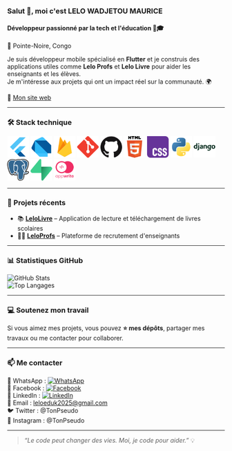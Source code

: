 ### Salut 👋, moi c'est **LELO WADJETOU MAURICE**  
#### Développeur passionné par la tech et l'éducation 📱🎓  
📍 Pointe-Noire, Congo

Je suis développeur mobile spécialisé en **Flutter** et je construis des applications utiles comme **Lelo Profs** et **Lelo Livre** pour aider les enseignants et les élèves.  
Je m'intéresse aux projets qui ont un impact réel sur la communauté. 🌍

🔗 [Mon site web](https://lelomaurice-f0c74.web.app/)

---

### 🛠️ Stack technique
<p float="left">
  <img src="https://raw.githubusercontent.com/github/explore/main/topics/flutter/flutter.png" width="50" />
  <img src="https://raw.githubusercontent.com/github/explore/main/topics/dart/dart.png" width="50" />
  <img src="https://raw.githubusercontent.com/github/explore/main/topics/firebase/firebase.png" width="50" />
  <img src="https://raw.githubusercontent.com/github/explore/main/topics/git/git.png" width="50" />
  <img src="https://raw.githubusercontent.com/github/explore/main/topics/github/github.png" width="50" />
  <img src="https://raw.githubusercontent.com/github/explore/main/topics/html/html.png" width="50" />
  <img src="https://raw.githubusercontent.com/github/explore/main/topics/css/css.png" width="50" />
  <img src="https://raw.githubusercontent.com/github/explore/main/topics/python/python.png" width="50" />
  <img src="https://raw.githubusercontent.com/github/explore/main/topics/django/django.png" width="50" />
  <img src="https://raw.githubusercontent.com/github/explore/main/topics/postgresql/postgresql.png" width="50" />
  <img src="https://raw.githubusercontent.com/github/explore/main/topics/supabase/supabase.png" width="50" />
  <img src="https://raw.githubusercontent.com/github/explore/main/topics/appwrite/appwrite.png" width="50" />
</p>

---

### 🚀 Projets récents
- 📚 [**LeloLivre**](https://github.com/leloeduk/LeloLivre) – Application de lecture et téléchargement de livres scolaires  
- 👨‍🏫 [**LeloProfs**](https://github.com/leloeduk/LeloProfs) – Plateforme de recrutement d'enseignants  

---

### 📊 Statistiques GitHub
![GitHub Stats](https://github-readme-stats.vercel.app/api?username=leloeduk&show_icons=true&theme=tokyonight)  
![Top Langages](https://github-readme-stats.vercel.app/api/top-langs/?username=leloeduk&layout=compact&theme=tokyonight)

---

### 💻 Soutenez mon travail
Si vous aimez mes projets, vous pouvez **⭐ mes dépôts**, partager mes travaux ou me contacter pour collaborer.

---

### 📫 Me contacter
💬 WhatsApp : [![WhatsApp](https://img.shields.io/badge/-Envoyer-25D366?style=for-the-badge&logo=whatsapp&logoColor=white)](https://wa.me/242066826352)  
🔗 Facebook : [![Facebook](https://img.shields.io/badge/-Profil-1877F2?style=for-the-badge&logo=facebook&logoColor=white)](https://www.facebook.com/maurice.lelo.92)  
💼 LinkedIn : [![LinkedIn](https://img.shields.io/badge/-Profil-0A66C2?style=for-the-badge&logo=linkedin&logoColor=white)](https://www.linkedin.com/in/lelo-maurice-714a72322)  
📧 Email : leloeduk2025@gmail.com  
🐦 Twitter : @TonPseudo  
📸 Instagram : @TonPseudo

---

> _“Le code peut changer des vies. Moi, je code pour aider.”_ 💡
